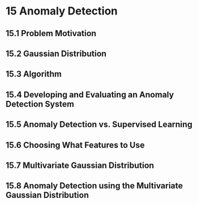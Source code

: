 # 15 Anomaly Detection

## 15.1 Problem Motivation

## 15.2 Gaussian Distribution

## 15.3 Algorithm

## 15.4 Developing and Evaluating an Anomaly Detection System

## 15.5 Anomaly Detection vs. Supervised Learning

## 15.6 Choosing What Features to Use

## 15.7 Multivariate Gaussian Distribution

## 15.8 Anomaly Detection using the Multivariate Gaussian Distribution

